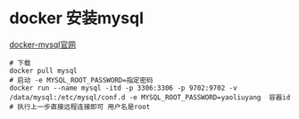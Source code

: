 #  docker  安装mysql

[docker-mysql官网](https://registry.hub.docker.com/_/mysql)

```shell
# 下载 
docker pull mysql
# 启动 -e MYSQL_ROOT_PASSWORD=指定密码
docker run --name mysql -itd -p 3306:3306 -p 9702:9702 -v /data/mysql:/etc/mysql/conf.d -e MYSQL_ROOT_PASSWORD=yaoliuyang  容器id
# 执行上一步直接远程连接即可 用户名是root
```

